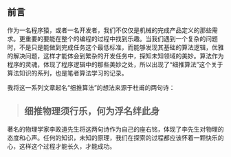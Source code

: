 ## 前言

作为一名程序猿，或者一名开发者，我们不仅仅是机械的完成产品定义的那些需求。更重要的要能在整个的编程的过程中找到乐趣。当我们遇到一个复杂的问题时，不是只是能做到完成任务这个最低标准，而能够发现其基础的算法逻辑，优雅的解决问题，这样才能体会到繁杂的开发任务中，探知未知领域的美妙。算法作为程序的灵魂，体现了程序逻辑中的那些美妙之处，所以出现了“细推算法”这个关于算法知识的系列，也是笔者算法学习的记录。

我将这一系列文章起名“细推算法”的想法来源于杜甫的两句诗：

> ## 细推物理须行乐，何为浮名绊此身

著名的物理学家李政道先生将这两句诗作为自己的座右铭，体现了李先生对物理的态度和心声。任何的知识，未知的原理，我们在探索的过程都应该怀着一颗快乐的心，这样这个过程才能长久，才能成功。